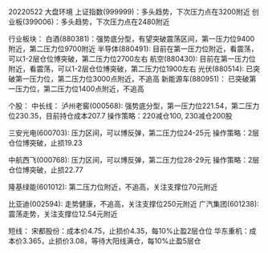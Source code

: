 20220522
大盘环境
上证指数(999999)：多头趋势，下次压力点在3200附近
创业板(399006)：多头趋势，下次压力点在2480附近

行业板块：
白酒(880381)：强势底分型，有望突破震荡区间，第一压力位9400附近，第二压力位9700附近
半导体(880491): 目前在第一压力位附近，看震荡，可以1-2层仓位博突破，第二压力位2700左右
航空(880430): 目前在第一压力位附近，看震荡，可以1-2层仓位博突破，第二压力位1900左右
光伏(880514): 已突破第一压力位，第二压力位3000点附近，不追高
新能源车(880951)： 已突破第一压力位，第二压力位1400点附近，不追高

个股：
中长线：
泸州老窖(000568): 强势底分型，第一压力位221.54，第二压力位230.35，目前持仓成本207.7
操作策略：220减仓100, 230减仓200股

三安光电(600703): 压力区间，可以博反弹，第二压力位24-25元
操作策略：2层仓位博突破，止损19.23

中航西飞(000768): 压力区间，可以博反弹，第二压力位28-29元
操作策略：2层仓位博突破，止损22.77

隆基绿能(601012): 第二压力位附近，不追高，关注支撑位70元附近

比亚迪(002594): 走势健康，不追高，关注支撑位250元附近
广汽集团(601238): 震荡走势，关注支撑位12.54元附近

短线：
宋都股份：成本价4.75，止损价4.35，每10%止盈2层仓位
华东重机：成本价3.365，止损价3.08，等待大阳线满仓，每10%止盈5层仓